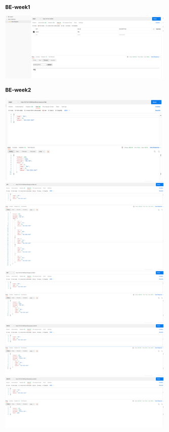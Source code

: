 ### BE-week1

<img width="500" alt="hello-10th" src="postman_screenshot.png">

### BE-week2

<img width="500" alt="hello-10th" src="create-profile_img.png">
<img width="500" alt="hello-10th" src="get-profiles-all_img.png">
<img width="500" alt="hello-10th" src="get-profile_img.png">
<img width="500" alt="hello-10th" src="update-profile_img.png">
<img width="500" alt="hello-10th" src="delete-profile_img.png">
